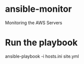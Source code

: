 # ansible-monitor
Monitoring the AWS Servers

# Run the playbook
ansible-playbook -i hosts.ini site.yml
